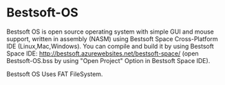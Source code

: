 # Bestsoft-OS

Bestsoft OS is open source operating system with simple GUI and mouse support, written in assembly (NASM) using Bestsoft Space  Cross-Platform IDE (Linux,Mac,Windows). You can compile and build it by using Bestsoft Space IDE: http://bestsoft.azurewebsites.net/bestsoft-space/ (open Bestsoft-OS.bss by using "Open Project" Option in Bestsoft Space IDE).

Bestsoft OS Uses FAT FileSystem.
